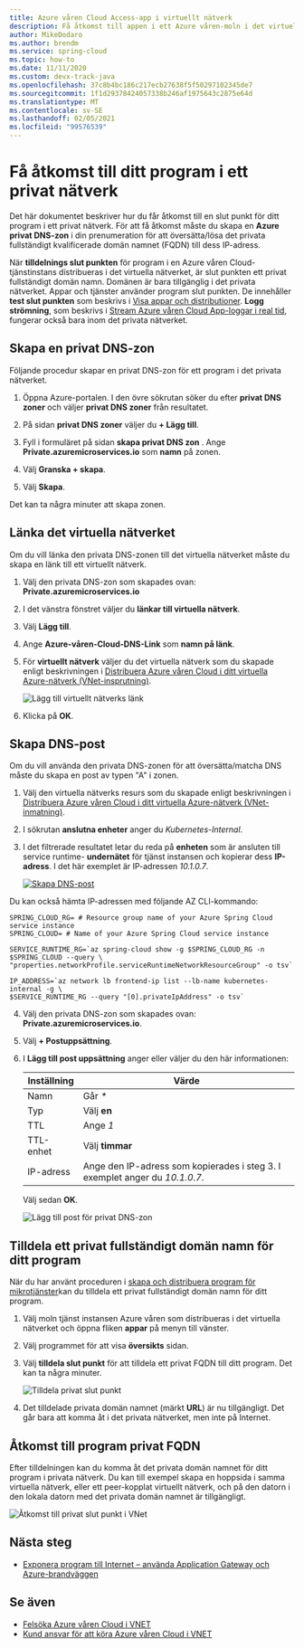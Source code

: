 ```yaml
---
title: Azure våren Cloud Access-app i virtuellt nätverk
description: Få åtkomst till appen i ett Azure våren-moln i det virtuella nätverket.
author: MikeDodaro
ms.author: brendm
ms.service: spring-cloud
ms.topic: how-to
ms.date: 11/11/2020
ms.custom: devx-track-java
ms.openlocfilehash: 37c8b4bc186c217ecb27638f5f50297102345de7
ms.sourcegitcommit: 1f1d29378424057338b246af1975643c2875e64d
ms.translationtype: MT
ms.contentlocale: sv-SE
ms.lasthandoff: 02/05/2021
ms.locfileid: "99576539"
---
```

# <a name="access-your-application-in-a-private-network"></a>Få åtkomst till ditt program i ett privat nätverk

Det här dokumentet beskriver hur du får åtkomst till en slut punkt för ditt program i ett privat nätverk.  För att få åtkomst måste du skapa en **Azure privat DNS-zon** i din prenumeration för att översätta/lösa det privata fullständigt kvalificerade domän namnet (FQDN) till dess IP-adress.

När **tilldelnings slut punkten** för program i en Azure våren Cloud-tjänstinstans distribueras i det virtuella nätverket, är slut punkten ett privat fullständigt domän namn. Domänen är bara tillgänglig i det privata nätverket. Appar och tjänster använder program slut punkten. De innehåller **test slut punkten** som beskrivs i [Visa appar och distributioner](spring-cloud-howto-staging-environment.md#view-apps-and-deployments). **Logg strömning**, som beskrivs i [Stream Azure våren Cloud App-loggar i real tid](spring-cloud-howto-log-streaming.md), fungerar också bara inom det privata nätverket.

## <a name="create-a-private-dns-zone"></a>Skapa en privat DNS-zon

Följande procedur skapar en privat DNS-zon för ett program i det privata nätverket.

1. Öppna Azure-portalen. I den övre sökrutan söker du efter **privat DNS zoner** och väljer **privat DNS zoner** från resultatet.

2. På sidan **privat DNS zoner** väljer du **+ Lägg till**.

3. Fyll i formuläret på sidan **skapa privat DNS zon** . Ange **<span>Private.azuremicroservices.io</span>** som **namn** på zonen.

4. Välj **Granska + skapa**.

5. Välj **Skapa**.

Det kan ta några minuter att skapa zonen.

## <a name="link-the-virtual-network"></a>Länka det virtuella nätverket

Om du vill länka den privata DNS-zonen till det virtuella nätverket måste du skapa en länk till ett virtuellt nätverk.

1. Välj den privata DNS-zon som skapades ovan: **<span>Private.azuremicroservices.io</span>** 

2. I det vänstra fönstret väljer du **länkar till virtuella nätverk**.

3. Välj **Lägg till**.

4. Ange **Azure-våren-Cloud-DNS-Link** som **namn på länk**.

5. För **virtuellt nätverk** väljer du det virtuella nätverk som du skapade enligt beskrivningen i [Distribuera Azure våren Cloud i ditt virtuella Azure-nätverk (VNet-insprutning)](spring-cloud-tutorial-deploy-in-azure-virtual-network.md).

    ![Lägg till virtuellt nätverks länk](media/spring-cloud-access-app-vnet/add-virtual-network-link.png)

6. Klicka på **OK**.

## <a name="create-dns-record"></a>Skapa DNS-post

Om du vill använda den privata DNS-zonen för att översätta/matcha DNS måste du skapa en post av typen "A" i zonen.

1. Välj den virtuella nätverks resurs som du skapade enligt beskrivningen i [Distribuera Azure våren Cloud i ditt virtuella Azure-nätverk (VNet-inmatning)](spring-cloud-tutorial-deploy-in-azure-virtual-network.md).

2. I sökrutan **anslutna enheter** anger du *Kubernetes-Internal*.

3. I det filtrerade resultatet letar du reda på **enheten** som är ansluten till service runtime- **undernätet** för tjänst instansen och kopierar dess **IP-adress**. I det här exemplet är IP-adressen *10.1.0.7*.

    [![Skapa DNS-post ](media/spring-cloud-access-app-vnet/create-dns-record.png)](media/spring-cloud-access-app-vnet/create-dns-record.png)

Du kan också hämta IP-adressen med följande AZ CLI-kommando:

```azurecli
SPRING_CLOUD_RG= # Resource group name of your Azure Spring Cloud service instance
SPRING_CLOUD= # Name of your Azure Spring Cloud service instance

SERVICE_RUNTIME_RG=`az spring-cloud show -g $SPRING_CLOUD_RG -n $SPRING_CLOUD --query \
"properties.networkProfile.serviceRuntimeNetworkResourceGroup" -o tsv`

IP_ADDRESS=`az network lb frontend-ip list --lb-name kubernetes-internal -g \
$SERVICE_RUNTIME_RG --query "[0].privateIpAddress" -o tsv`
```

4. Välj den privata DNS-zon som skapades ovan: **<span>Private.azuremicroservices.io</span>**.

5. Välj **+ Postuppsättning**.

6. I **Lägg till post uppsättning** anger eller väljer du den här informationen:

    |Inställning     |Värde                                                                      |
    |------------|---------------------------------------------------------------------------|
    |Namn        |Går *\**                                                                 |
    |Typ        |Välj **en**                                                               |
    |TTL         |Ange *1*                                                                  |
    |TTL-enhet    |Välj **timmar**                                                           |
    |IP-adress  |Ange den IP-adress som kopierades i steg 3. I exemplet anger du *10.1.0.7*.    |

    Välj sedan **OK**.

    ![Lägg till post för privat DNS-zon](media/spring-cloud-access-app-vnet/private-dns-zone-add-record.png)

## <a name="assign-private-fqdn-for-your-application"></a>Tilldela ett privat fullständigt domän namn för ditt program

När du har använt proceduren i [skapa och distribuera program för mikrotjänster](spring-cloud-tutorial-deploy-in-azure-virtual-network.md)kan du tilldela ett privat fullständigt domän namn för ditt program.

1. Välj moln tjänst instansen Azure våren som distribueras i det virtuella nätverket och öppna fliken **appar** på menyn till vänster.

2. Välj programmet för att visa **översikts** sidan.

3. Välj **tilldela slut punkt** för att tilldela ett privat FQDN till ditt program. Det kan ta några minuter.

    ![Tilldela privat slut punkt](media/spring-cloud-access-app-vnet/assign-private-endpoint.png)

4. Det tilldelade privata domän namnet (märkt **URL**) är nu tillgängligt. Det går bara att komma åt i det privata nätverket, men inte på Internet.

## <a name="access-application-private-fqdn"></a>Åtkomst till program privat FQDN

Efter tilldelningen kan du komma åt det privata domän namnet för ditt program i privata nätverk. Du kan till exempel skapa en hoppsida i samma virtuella nätverk, eller ett peer-kopplat virtuellt nätverk, och på den datorn i den lokala datorn med det privata domän namnet är tillgängligt.

![Åtkomst till privat slut punkt i VNet](media/spring-cloud-access-app-vnet/access-private-endpoint.png)

## <a name="next-steps"></a>Nästa steg

- [Exponera program till Internet – använda Application Gateway och Azure-brandväggen](spring-cloud-expose-apps-gateway-azure-firewall.md)

## <a name="see-also"></a>Se även

- [Felsöka Azure våren Cloud i VNET](spring-cloud-troubleshooting-vnet.md)
- [Kund ansvar för att köra Azure våren Cloud i VNET](spring-cloud-vnet-customer-responsibilities.md)